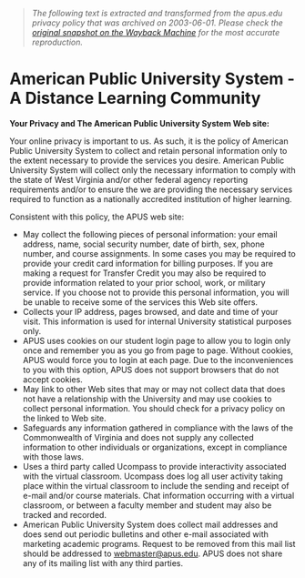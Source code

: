 > *The following text is extracted and transformed from the apus.edu privacy policy that was archived on 2003-06-01. Please check the [original snapshot on the Wayback Machine](https://web.archive.org/web/20030601235231id_/http%3A//www.apus.edu/APUS/global/privacypolicy.asp) for the most accurate reproduction.*

# American Public University System - A Distance Learning Community

**Your Privacy and The American Public University System Web site:**

Your online privacy is important to us. As such, it is the policy of American Public University System to collect and retain personal information only to the extent necessary to provide the services you desire. American Public University System will collect only the necessary information to comply with the state of West Virginia and/or other federal agency reporting requirements and/or to ensure the we are providing the necessary services required to function as a nationally accredited institution of higher learning.

Consistent with this policy, the APUS web site: 

  * May collect the following pieces of personal information: your email address, name, social security number, date of birth, sex, phone number, and course assignments. In some cases you may be required to provide your credit card information for billing purposes. If you are making a request for Transfer Credit you may also be required to provide information related to your prior school, work, or military service. If you choose not to provide this personal information, you will be unable to receive some of the services this Web site offers.
  * Collects your IP address, pages browsed, and date and time of your visit. This information is used for internal University statistical purposes only.
  * APUS uses cookies on our student login page to allow you to login only once and remember you as you go from page to page. Without cookies, APUS would force you to login at each page. Due to the inconveniences to you with this option, APUS does not support browsers that do not accept cookies. 
  * May link to other Web sites that may or may not collect data that does not have a relationship with the University and may use cookies to collect personal information. You should check for a privacy policy on the linked to Web site.
  * Safeguards any information gathered in compliance with the laws of the Commonwealth of Virginia and does not supply any collected information to other individuals or organizations, except in compliance with those laws.
  * Uses a third party called Ucompass to provide interactivity associated with the virtual classroom. Ucompass does log all user activity taking place within the virtual classroom to include the sending and receipt of e-mail and/or course materials. Chat information occurring with a virtual classroom, or between a faculty member and student may also be tracked and recorded.
  * American Public University System does collect mail addresses and does send out periodic bulletins and other e-mail associated with marketing academic programs. Request to be removed from this mail list should be addressed to [webmaster@apus.edu](mailto:webmaster@apus.edu). APUS does not share any of its mailing list with any third parties.



